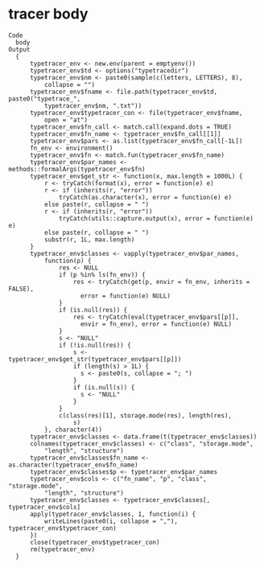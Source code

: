 # tracer body

    Code
      body
    Output
      {
          typetracer_env <- new.env(parent = emptyenv())
          typetracer_env$td <- options("typetracedir")
          typetracer_env$nm <- paste0(sample(c(letters, LETTERS), 8), 
              collapse = "")
          typetracer_env$fname <- file.path(typetracer_env$td, paste0("typetrace_", 
              typetracer_env$nm, ".txt"))
          typetracer_env$typetracer_con <- file(typetracer_env$fname, 
              open = "at")
          typetracer_env$fn_call <- match.call(expand.dots = TRUE)
          typetracer_env$fn_name <- typetracer_env$fn_call[[1]]
          typetracer_env$pars <- as.list(typetracer_env$fn_call[-1L])
          fn_env <- environment()
          typetracer_env$fn <- match.fun(typetracer_env$fn_name)
          typetracer_env$par_names <- methods::formalArgs(typetracer_env$fn)
          typetracer_env$get_str <- function(x, max.length = 1000L) {
              r <- tryCatch(format(x), error = function(e) e)
              r <- if (inherits(r, "error")) 
                  tryCatch(as.character(x), error = function(e) e)
              else paste(r, collapse = " ")
              r <- if (inherits(r, "error")) 
                  tryCatch(utils::capture.output(x), error = function(e) e)
              else paste(r, collapse = " ")
              substr(r, 1L, max.length)
          }
          typetracer_env$classes <- vapply(typetracer_env$par_names, 
              function(p) {
                  res <- NULL
                  if (p %in% ls(fn_env)) {
                      res <- tryCatch(get(p, envir = fn_env, inherits = FALSE), 
                        error = function(e) NULL)
                  }
                  if (is.null(res)) {
                      res <- tryCatch(eval(typetracer_env$pars[[p]], 
                        envir = fn_env), error = function(e) NULL)
                  }
                  s <- "NULL"
                  if (!is.null(res)) {
                      s <- typetracer_env$get_str(typetracer_env$pars[[p]])
                      if (length(s) > 1L) {
                        s <- paste0(s, collapse = "; ")
                      }
                      if (is.null(s)) {
                        s <- "NULL"
                      }
                  }
                  c(class(res)[1], storage.mode(res), length(res), 
                      s)
              }, character(4))
          typetracer_env$classes <- data.frame(t(typetracer_env$classes))
          colnames(typetracer_env$classes) <- c("class", "storage.mode", 
              "length", "structure")
          typetracer_env$classes$fn_name <- as.character(typetracer_env$fn_name)
          typetracer_env$classes$p <- typetracer_env$par_names
          typetracer_env$cols <- c("fn_name", "p", "class", "storage.mode", 
              "length", "structure")
          typetracer_env$classes <- typetracer_env$classes[, typetracer_env$cols]
          apply(typetracer_env$classes, 1, function(i) {
              writeLines(paste0(i, collapse = ","), typetracer_env$typetracer_con)
          })
          close(typetracer_env$typetracer_con)
          rm(typetracer_env)
      }

